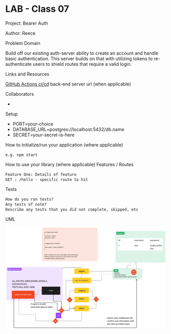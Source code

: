 # LAB - Class 07

Project: Bearer Auth

Author: Reece

Problem Domain

Build off our existing auth-server ability to create an account and handle basic authentication.  This server builds on that with utilizing tokens to re-authenticate users to shield routes that require a valid login.

Links and Resources

  [GitHub Actions ci/cd](https://github.com/ReeceRenninger/bearer-auth)
  back-end server url (when applicable)
  
Collaborators

-

Setup

- PORT=your-choice
- DATABASE_URL=postgres://localhost:5432/db.name
- SECRET=your-secret-is-here

How to initialize/run your application (where applicable)

    e.g. npm start

How to use your library (where applicable)
Features / Routes

    Feature One: Details of feature
    GET : /hello - specific route to hit

Tests

    How do you run tests?
    Any tests of note?
    Describe any tests that you did not complete, skipped, etc

UML

![bearer-auth uml](./assets/bearer-auth-uml.png)